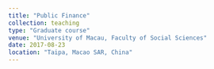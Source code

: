```yaml
---
title: "Public Finance"
collection: teaching
type: "Graduate course"
venue: "University of Macau, Faculty of Social Sciences"
date: 2017-08-23
location: "Taipa, Macao SAR, China"
---
```

